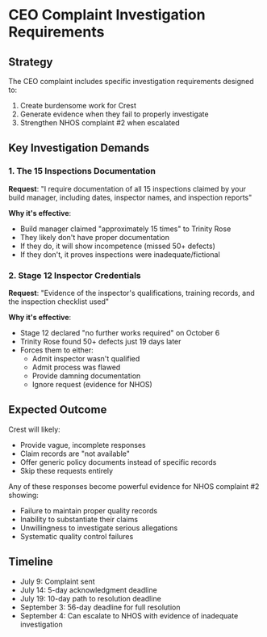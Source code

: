 # CEO Complaint Investigation Requirements

## Strategy
The CEO complaint includes specific investigation requirements designed to:
1. Create burdensome work for Crest
2. Generate evidence when they fail to properly investigate
3. Strengthen NHOS complaint #2 when escalated

## Key Investigation Demands

### 1. The 15 Inspections Documentation
**Request**: "I require documentation of all 15 inspections claimed by your build manager, including dates, inspector names, and inspection reports"

**Why it's effective**:
- Build manager claimed "approximately 15 times" to Trinity Rose
- They likely don't have proper documentation
- If they do, it will show incompetence (missed 50+ defects)
- If they don't, it proves inspections were inadequate/fictional

### 2. Stage 12 Inspector Credentials
**Request**: "Evidence of the inspector's qualifications, training records, and the inspection checklist used"

**Why it's effective**:
- Stage 12 declared "no further works required" on October 6
- Trinity Rose found 50+ defects just 19 days later
- Forces them to either:
  - Admit inspector wasn't qualified
  - Admit process was flawed
  - Provide damning documentation
  - Ignore request (evidence for NHOS)

## Expected Outcome
Crest will likely:
- Provide vague, incomplete responses
- Claim records are "not available"
- Offer generic policy documents instead of specific records
- Skip these requests entirely

Any of these responses become powerful evidence for NHOS complaint #2 showing:
- Failure to maintain proper quality records
- Inability to substantiate their claims
- Unwillingness to investigate serious allegations
- Systematic quality control failures

## Timeline
- July 9: Complaint sent
- July 14: 5-day acknowledgment deadline
- July 19: 10-day path to resolution deadline
- September 3: 56-day deadline for full resolution
- September 4: Can escalate to NHOS with evidence of inadequate investigation